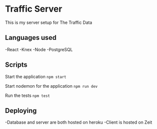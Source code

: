 # Traffic Server

This is my server setup for The Traffic Data

## Languages used
-React
-Knex
-Node
-PostgreSQL

## Scripts

Start the application `npm start`

Start nodemon for the application `npm run dev`

Run the tests `npm test`

## Deploying

-Database and server are both hosted on heroku
-Client is hosted on Zeit
